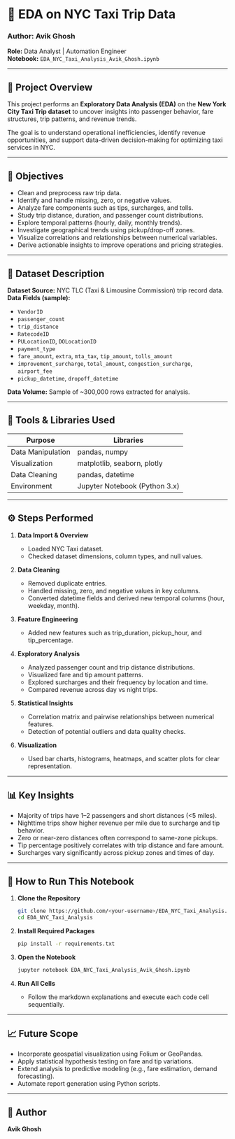 # 🗽 EDA on NYC Taxi Trip Data

### Author: Avik Ghosh  
**Role:** Data Analyst | Automation Engineer  
**Notebook:** `EDA_NYC_Taxi_Analysis_Avik_Ghosh.ipynb`

---

## 📘 Project Overview

This project performs an **Exploratory Data Analysis (EDA)** on the **New York City Taxi Trip dataset** to uncover insights into passenger behavior, fare structures, trip patterns, and revenue trends.  

The goal is to understand operational inefficiencies, identify revenue opportunities, and support data-driven decision-making for optimizing taxi services in NYC.

---

## 🎯 Objectives

- Clean and preprocess raw trip data.  
- Identify and handle missing, zero, or negative values.  
- Analyze fare components such as tips, surcharges, and tolls.  
- Study trip distance, duration, and passenger count distributions.  
- Explore temporal patterns (hourly, daily, monthly trends).  
- Investigate geographical trends using pickup/drop-off zones.  
- Visualize correlations and relationships between numerical variables.  
- Derive actionable insights to improve operations and pricing strategies.

---

## 🧩 Dataset Description

**Dataset Source:** NYC TLC (Taxi & Limousine Commission) trip record data.  
**Data Fields (sample):**
- `VendorID`
- `passenger_count`
- `trip_distance`
- `RatecodeID`
- `PULocationID`, `DOLocationID`
- `payment_type`
- `fare_amount`, `extra`, `mta_tax`, `tip_amount`, `tolls_amount`
- `improvement_surcharge`, `total_amount`, `congestion_surcharge`, `airport_fee`
- `pickup_datetime`, `dropoff_datetime`

**Data Volume:** Sample of ~300,000 rows extracted for analysis.

---

## 🧮 Tools & Libraries Used

| Purpose | Libraries |
|----------|------------|
| Data Manipulation | pandas, numpy |
| Visualization | matplotlib, seaborn, plotly |
| Data Cleaning | pandas, datetime |
| Environment | Jupyter Notebook (Python 3.x) |

---

## ⚙️ Steps Performed

1. **Data Import & Overview**
   - Loaded NYC Taxi dataset.
   - Checked dataset dimensions, column types, and null values.

2. **Data Cleaning**
   - Removed duplicate entries.
   - Handled missing, zero, and negative values in key columns.
   - Converted datetime fields and derived new temporal columns (hour, weekday, month).

3. **Feature Engineering**
   - Added new features such as trip_duration, pickup_hour, and tip_percentage.

4. **Exploratory Analysis**
   - Analyzed passenger count and trip distance distributions.
   - Visualized fare and tip amount patterns.
   - Explored surcharges and their frequency by location and time.
   - Compared revenue across day vs night trips.

5. **Statistical Insights**
   - Correlation matrix and pairwise relationships between numerical features.
   - Detection of potential outliers and data quality checks.

6. **Visualization**
   - Used bar charts, histograms, heatmaps, and scatter plots for clear representation.

---

## 📊 Key Insights

- Majority of trips have 1–2 passengers and short distances (<5 miles).  
- Nighttime trips show higher revenue per mile due to surcharge and tip behavior.  
- Zero or near-zero distances often correspond to same-zone pickups.  
- Tip percentage positively correlates with trip distance and fare amount.  
- Surcharges vary significantly across pickup zones and times of day.

---

## 🚀 How to Run This Notebook

1. **Clone the Repository**
   ```bash
   git clone https://github.com/<your-username>/EDA_NYC_Taxi_Analysis.git
   cd EDA_NYC_Taxi_Analysis
   ```

2. **Install Required Packages**
   ```bash
   pip install -r requirements.txt
   ```

3. **Open the Notebook**
   ```bash
   jupyter notebook EDA_NYC_Taxi_Analysis_Avik_Ghosh.ipynb
   ```

4. **Run All Cells**
   - Follow the markdown explanations and execute each code cell sequentially.

---

## 📈 Future Scope

- Incorporate geospatial visualization using Folium or GeoPandas.  
- Apply statistical hypothesis testing on fare and tip variations.  
- Extend analysis to predictive modeling (e.g., fare estimation, demand forecasting).  
- Automate report generation using Python scripts.

---

## 👤 Author

**Avik Ghosh** 


